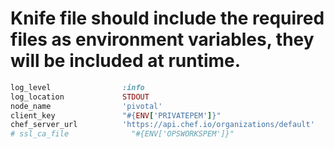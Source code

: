 # Knife file should include the required files as environment variables, they will be included at runtime.

```ruby
log_level                :info
log_location             STDOUT
node_name                'pivotal'
client_key               "#{ENV['PRIVATEPEM']}"
chef_server_url          'https://api.chef.io/organizations/default'
# ssl_ca_file              "#{ENV['OPSWORKSPEM']}"
```
